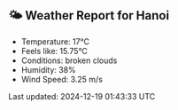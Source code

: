 <!-- WEATHER-START -->
## 🌤 Weather Report for Hanoi

- Temperature: 17°C
- Feels like: 15.75°C
- Conditions: broken clouds
- Humidity: 38%
- Wind Speed: 3.25 m/s

Last updated: 2024-12-19 01:43:33 UTC
<!-- WEATHER-END -->
